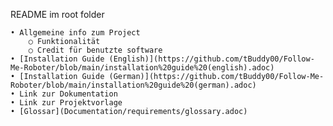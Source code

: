 
README im root folder

	• Allgemeine info zum Project 
		○ Funktionalität
		○ Credit für benutzte software
	• [Installation Guide (English)](https://github.com/tBuddy00/Follow-Me-Roboter/blob/main/installation%20guide%20(english).adoc)
	• [Installation Guide (German)](https://github.com/tBuddy00/Follow-Me-Roboter/blob/main/installation%20guide%20(german).adoc)
	• Link zur Dokumentation 
	• Link zur Projektvorlage 
	• [Glossar](Documentation/requirements/glossary.adoc)

